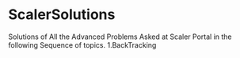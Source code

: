 # ScalerSolutions
 Solutions of All the Advanced Problems Asked at Scaler Portal in the following Sequence of topics.
 1.BackTracking


